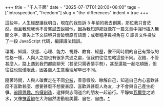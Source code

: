 +++
title = "千人千面"
date = "2025-07-17T01:28:00+08:00"
tags = ["introspection", "freedom"]
slug = "the-differences"
indent = true
+++

這些年，人生經歷讓我明白，現在的我告訴 5 年前的我去創業，那位我只會茫然。而且我想我也不會嘗試去說服他，因為我知道那就像在一篇文章中強行插入無關文字，喪失上下文語境只會破壞原有語義；或者程序員視角在 C 語言文件投放了一段 JavaScript 代碼，編譯語法錯誤。

環境、知識、狀態、心理、能力、視野、教育、經歷，像不同時期的自己有類似的性格一樣，人與人之間也有很多共通之處，但我們往往忽略這些不同。沒錯，不管甚麼人，路上遇到我們都能聊天（甚至只需表情手勢），甚至還能一起吃頓飯，但往往也就僅限此，因各自人生意義理解早已不同。

隨著時間，人與人確實走在不同[分枝](https://reuixiy.notion.site/10cc9131ed4f808abe25e0e854e626ad)，善意假設、瞭解自己，知道自己內心喜歡甚麼不喜歡甚麼、想要甚麼不想要甚麼、喜歡與甚麼人為友，才不會與自己產生紛爭。[追隨興趣、抱擁創造](https://reuixiy.notion.site/231c9131ed4f8003932bd8d09ba4a8ca)，選擇與志同道合的朋友一起前行。平靜如[瓦爾登](https://reuixiy.notion.site/f6914d73fe154952b146674af77ae08b)之湖水，又像[抹香鯨](https://reuixiy.notion.site/234c9131ed4f80f281a5c0d9d9f2bd5e)在大海自然游動般美麗、自在、自由。[*](https://reuixiy.notion.site/232c9131ed4f8076acf1d369e90efc28)